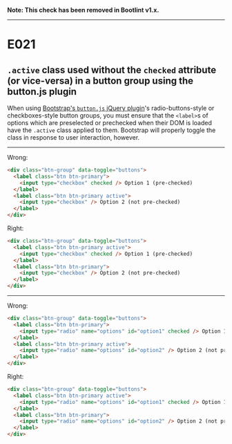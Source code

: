 **Note: This check has been removed in Bootlint v1.x.**

---
# E021
## `.active` class used without the `checked` attribute (or vice-versa) in a button group using the button.js plugin

When using [Bootstrap's `button.js` jQuery plugin](http://getbootstrap.com/javascript/#buttons)'s radio-buttons-style or checkboxes-style button groups, you must ensure that the `<label>`s of options which are preselected or prechecked when their DOM is loaded have the `.active` class applied to them. Bootstrap will properly toggle the class in response to user interaction, however.

***

Wrong:
```html
<div class="btn-group" data-toggle="buttons">
  <label class="btn btn-primary">
    <input type="checkbox" checked /> Option 1 (pre-checked)
  </label>
  <label class="btn btn-primary active">
    <input type="checkbox" /> Option 2 (not pre-checked)
  </label>
</div>
```

Right:
```html
<div class="btn-group" data-toggle="buttons">
  <label class="btn btn-primary active">
    <input type="checkbox" checked /> Option 1 (pre-checked)
  </label>
  <label class="btn btn-primary">
    <input type="checkbox" /> Option 2 (not pre-checked)
  </label>
</div>
```

***

Wrong:
```html
<div class="btn-group" data-toggle="buttons">
  <label class="btn btn-primary">
    <input type="radio" name="options" id="option1" checked /> Option 1 (preselected)
  </label>
  <label class="btn btn-primary active">
    <input type="radio" name="options" id="option2" /> Option 2 (not preselected)
  </label>
</div>
```

Right:
```html
<div class="btn-group" data-toggle="buttons">
  <label class="btn btn-primary active">
    <input type="radio" name="options" id="option1" checked /> Option 1 (preselected)
  </label>
  <label class="btn btn-primary">
    <input type="radio" name="options" id="option2" /> Option 2 (not preselected)
  </label>
</div>
```